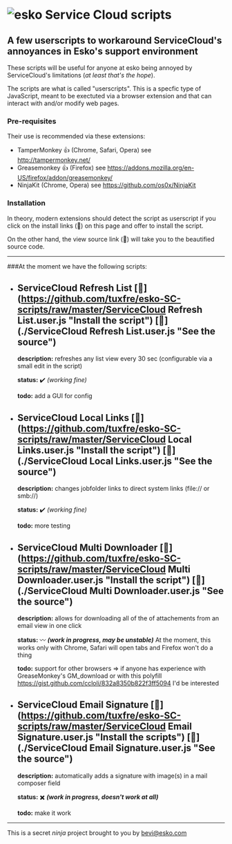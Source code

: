 ![esko](https://www.esko.com/design/esko/img/logo-esko-new.png "Esko") Service Cloud scripts
====== 
## A few userscripts  to workaround ServiceCloud's annoyances in Esko's support environment ##

These scripts will be useful for anyone at esko being annoyed by ServiceCloud's limitations (_at least that's the hope_).

The scripts are what is called "userscripts". This is a specfic type of JavaScript, meant to be exectuted via a browser extension and that can interact with and/or modify web pages.

### Pre-requisites
Their use is recommended via these extensions:
+ TamperMonkey :thumbsup: (Chrome, Safari, Opera) see http://tampermonkey.net/
+ Greasemonkey :thumbsup: (Firefox) see https://addons.mozilla.org/en-US/firefox/addon/greasemonkey/
+ NinjaKit (Chrome, Opera) see https://github.com/os0x/NinjaKit

### Installation
In theory, modern extensions should detect the script as userscript if you click on the install links (:floppy_disk:) on this page and offer to install the script.

On the other hand, the view source link (:page_with_curl:) will take you to the beautified source code.

***

###At the moment we have the following scripts:
+ ServiceCloud Refresh List [:floppy_disk:](https://github.com/tuxfre/esko-SC-scripts/raw/master/ServiceCloud Refresh List.user.js "Install the script") [:page_with_curl:](./ServiceCloud Refresh List.user.js "See the source")
  ------

  **description:** refreshes any list view every 30 sec (configurable via a small edit in the script)
  
  **status:** :heavy_check_mark: _(working fine)_
  
  **todo:** add a GUI for config


+ ServiceCloud Local Links [:floppy_disk:](https://github.com/tuxfre/esko-SC-scripts/raw/master/ServiceCloud Local Links.user.js "Install the script") [:page_with_curl:](./ServiceCloud Local Links.user.js "See the source")
  ------

  **description:** changes jobfolder links to direct system links (file:// or smb://)
  
  **status:** :heavy_check_mark: _(working fine)_
  
  **todo:** more testing

+ ServiceCloud Multi Downloader [:floppy_disk:](https://github.com/tuxfre/esko-SC-scripts/raw/master/ServiceCloud Multi Downloader.user.js "Install the script") [:page_with_curl:](./ServiceCloud Multi Downloader.user.js "See the source")
  ------

  **description:** allows for downloading all of the of attachements from an email view in one click
  
  **status:** :wavy_dash: _**(work in progress, may be unstable)**_
  At the moment, this works only with Chrome, Safari will open tabs and Firefox won't do a thing
  
  **todo:** support for other browsers => if anyone has experience with GreaseMonkey's GM_download or with this polyfill https://gist.github.com/ccloli/832a8350b822f3ff5094 I'd be interested

+ ServiceCloud Email Signature [:floppy_disk:](https://github.com/tuxfre/esko-SC-scripts/raw/master/ServiceCloud Email Signature.user.js "Install the scripts") [:page_with_curl:](./ServiceCloud Email Signature.user.js "See the source")
  ------

  **description:** automatically adds a signature with image(s) in a mail composer field
  
  **status:** :heavy_multiplication_x: _**(work in progress, doesn't work at all)**_
  
  **todo:** make it work

***
  
  
  
This is a secret _ninja_ project brought to you by bevi@esko.com
